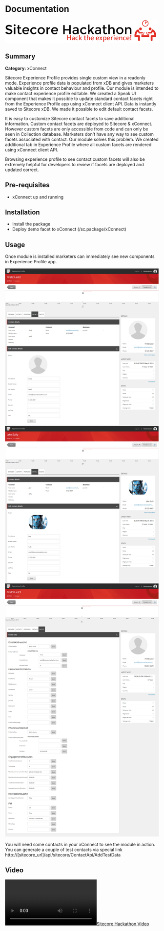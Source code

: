 # Documentation
![Hackathon Logo](images/hackathon.png?raw=true "Hackathon Logo")
## Summary

**Category:** xConnect

Sitecore Experience Profile provides single custom view in a readonly mode. Experience profile data is populated from xDB and gives marketers valuable insights in contact behaviour and profile. Our module is intended to make contact experience profile editable. We created a Speak UI component that makes it possible to update standard contact facets right from the Experience Profile app using xConnect client API. Data is instantly saved to Sitecore xDB. We made it possible to edit default contact facets.

It is easy to customize Sitecore contact facets to save additional information. Custom contact facets are deployed to Sitecore & xConnect. However custom facets are only accessible from code and can only be seen in Collection database. Marketers don't have any way to see custom facets associated with contact. Our module solves this problem. We created additional tab in Experience Profile where all custom facets are rendered using xConnect client API.

Browsing experience profile to see contact custom facets will also be extremely helpful for developers to review if facets are deployed and updated correct.

## Pre-requisites

- xConnect up and running

## Installation

 - Install the package
 - Deploy demo facet to xConnect (/sc.package/xConnect)

## Usage

Once module is installed marketers can immediately see new components in Experience Profile app.

![Edit contact details form](images/EditContactForm.png?raw=true "Edit contact details form")
![Edit contact details form](images/EditContactFormAfterEdit.png?raw=true "Edit contact details form")
![Edit contact all facets form](images/EditAllFacetsForm.png?raw=true "Edit contact all facets form")

You will need some contacts in your xConnect to see the module in action. You can generate a couple of test contacts via special link http://[sitecore_url]/api/sitecore/ContactApi/AddTestData

## Video


[![Sitecore Hackathon Video](sitecore-friends-2018.mp4 )](sitecore-friends-2018.mp4?raw=true)
